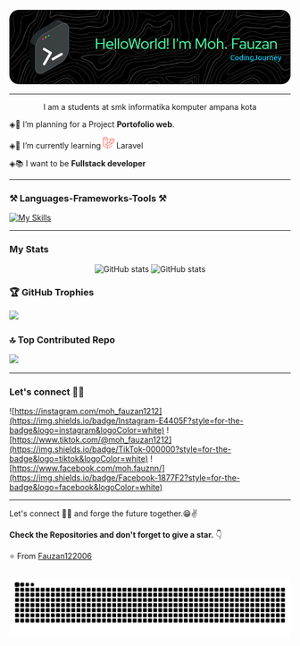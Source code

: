 
  ![Fauzan](asset/github-header-image.png)  

---

<p align="center">I am a students at smk informatika komputer ampana kota</p>
 
 ◈🔭 I’m planning for a Project **Portofolio web**.

 ◈🌱 I’m currently learning <img src="/asset/laravel.png" style="width: 20px;"> Laravel

 ◈:books: I want to be **Fullstack developer**


---


### ⚒ Languages-Frameworks-Tools ⚒

[![My Skills](https://skillicons.dev/icons?i=html,css,tailwind,vscode,php,cloudflare,bootstrap&perline=8)](https://skillicons.dev)

---
### My Stats

<div align="center">
  
![GitHub stats](https://github-readme-stats.vercel.app/api?username=Fauzan122006&show_icons=true&theme=tokyonight)
![GitHub stats](https://github-readme-stats.vercel.app/api/top-langs/?username=Fauzan122006&layout=compact&theme=tokyonight&size_weight=0.5&count_weight=0.5)

</div>


### 🏆 GitHub Trophies
![](https://github-profile-trophy.vercel.app/?username=Fauzan122006&theme=tokyonight&no-frame=false&no-bg=false&margin-w=4)

### 🔝 Top Contributed Repo
![](https://github-contributor-stats.vercel.app/api?username=Fauzan122006&limit=5&theme=dark&combine_all_yearly_contributions=true)

---

### Let's connect 👨‍💻
![https://instagram.com/moh_fauzan1212](https://img.shields.io/badge/Instagram-E4405F?style=for-the-badge&logo=instagram&logoColor=white) ![https://www.tiktok.com/@moh_fauzan1212](https://img.shields.io/badge/TikTok-000000?style=for-the-badge&logo=tiktok&logoColor=white) ![https://www.facebook.com/moh.fauznn/](https://img.shields.io/badge/Facebook-1877F2?style=for-the-badge&logo=facebook&logoColor=white)



---

Let's connect 👨‍💻 and forge the future together.😁✌

**Check the Repositories and don't forget to give a star.** 👇

:star: From [Fauzan122006](https://github.com/Fauzan122006)


###

<img src="https://raw.githubusercontent.com/Fauzan122006/Fauzan122006/output/snake.svg" alt="Snake animation" />

###
